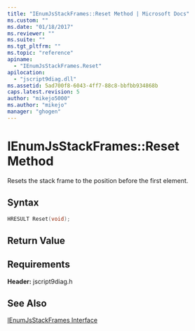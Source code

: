 ```yaml
---
title: "IEnumJsStackFrames::Reset Method | Microsoft Docs"
ms.custom: ""
ms.date: "01/18/2017"
ms.reviewer: ""
ms.suite: ""
ms.tgt_pltfrm: ""
ms.topic: "reference"
apiname:
  - "IEnumJsStackFrames.Reset"
apilocation:
  - "jscript9diag.dll"
ms.assetid: 5ad700f8-6043-4ff7-88c8-bbfbb934868b
caps.latest.revision: 5
author: "mikejo5000"
ms.author: "mikejo"
manager: "ghogen"
---
```

# IEnumJsStackFrames::Reset Method
Resets the stack frame to the position before the first element.

## Syntax

```cpp
HRESULT Reset(void);
```

## Return Value

## Requirements
 **Header:** jscript9diag.h

## See Also
 [IEnumJsStackFrames Interface](../../winscript/reference/ienumjsstackframes-interface.md)